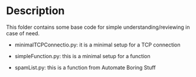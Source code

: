 # Description

This folder contains some base code for simple understanding/reviewing in case of need.

* minimalTCPConnectio.py: it is a minimal setup for a TCP connection

* simpleFunction.py: this is a minimal setup for a function

* spamList.py: this is a function from Automate Boring Stuff 